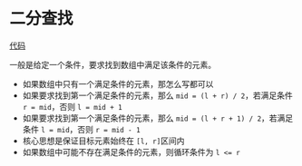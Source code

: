 # 二分查找

[代码](binary-search.go)

一般是给定一个条件，要求找到数组中满足该条件的元素。
- 如果数组中只有一个满足条件的元素，那怎么写都可以
- 如果要求找到第一个满足条件的元素，那么 `mid = (l + r) / 2`，若满足条件 `r = mid`，否则 `l = mid + 1`
- 如果要求找到第一个满足条件的元素，那么 `mid = (l + r + 1) / 2`，若满足条件 `l = mid`，否则 `r = mid - 1`
- 核心思想是保证目标元素始终在 `[l, r]`区间内
- 如果数组中可能不存在满足条件的元素，则循环条件为 `l <= r`